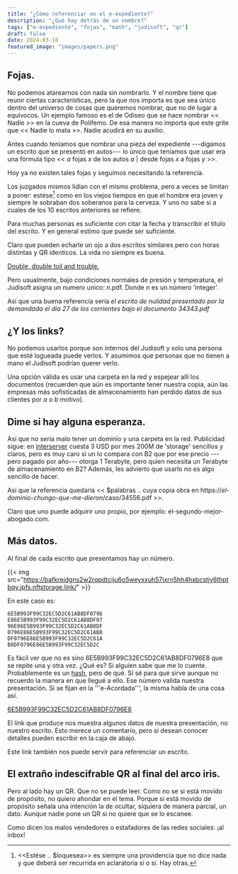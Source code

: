 ```yaml
---
title: "¿Cómo referenciar en el e-expediente?"
description: "¿Qué hay detrás de un nombre?"
tags: ["e-expediente", "fojas", "math", "judisoft", "qr"]
draft: false
date: 2024-03-10
featured_image: "images/papers.png"
---
```


## Fojas.

No podemos atarearnos con nada sin nombrarlo. Y el nombre tiene que reunir ciertas características, pero la que nos importa es que sea único dentro del universo de cosas que queremos nombrar, que no dé lugar a equívocos. Un ejemplo famoso es el de Odiseo que se hace nombrar << Nadie >> en la cueva de Polifemo. De esa manera no importa que este grite que << Nadie lo mata >>. Nadie acudirá en su auxilio.

Antes cuando teníamos que nombrar una pieza del expediente ---digamos un escrito que se presentó en autos--- lo único que teníamos que usar era una fórmula tipo << _a_ fojas _x_ de los autos _a_ | desde fojas _x_ a fojas _y_ >>.

Hoy ya no existen tales fojas y seguimos necesitando la referencia. 

Los juzgados mismos lidian con el mismo problema, pero a veces se limitan a poner: estése[^1] como en los viejos tiempos en que el hombre era joven y siempre le sobraban dos soberanos para la cerveza. Y uno no sabe si a cuales de los 10 escritos anteriores se refiere.

[^1]: <<Estése .. $loquesea>> es siempre una providencia que no dice nada y que deberá ser recurrida en aclaratoria sí o sí. Hay otras.

Para muchas personas es suficiente con citar la fecha y transcribir el título del escrito. Y en general estimo que puede ser suficiente.

Claro que pueden echarle un ojo a dos escritos similares pero con horas distintas y QR identicos. La vida no siempre es buena.

[Double, double toil and trouble.](http://304.villalba.is.eu.org/double-trouble/hashes.html)

Pero usualmente, bajo condiciones normales de presión y temperatura, el Judisoft asigna un numero unico: _n_.pdf. Donde _n_ es un número 'integer'.

Así que una buena referencia sería _el escrito de nulidad presentado por la demandada el día 27 de los corrientes bajo el documento 34343.pdf_

## ¿Y los links?

No podemos usarlos porque son internos del Judisoft y solo una persona que esté logueada puede verlos. Y asumimos que personas que no tienen a mano el Judisoft podrían querer verlo.

Una opción válida es usar una carpeta en la red y espejear allí los documentos (recuerden que aún es importante tener nuestra copia, aún las empresas más sofisticadas de almacenamiento han perdido datos de sus clientes por _a_ o _b_ motivo).

## Dime si hay alguna esperanza.

Así que no sería malo tener un dominio y una carpeta en la red. Publicidad sigue: en [interserver](https://www.interserver.net/vps/?id=910602) cuesta 3 USD por mes 200M de 'storage' sencillos y claros, pero es muy caro si un lo compara con B2 que por ese precio ---pero pagado por año--- otorga 1 Terabyte, pero quien necesita un Terabyte de almacenamiento en B2? Además, les advierto que usarlo no es algo sencillo de hacer.

Así que la referencia quedaría << $palabras .. cuya copia obra en https://_el-dominio-chungo-que-me-dieron_/caso/34556.pdf >>.

Claro que uno puede adquirir uno propio, por ejemplo: el-segundo-mejor-abogado.com.

## Más datos.

Al final de cada escrito que presentamos hay un número. 

{{< img src="https://bafkreidgns2w2rqpdtciju6o5weyxxuh57ixrn5hh4hxbcstjy6thptbqy.ipfs.nftstorage.link/" >}}

En este caso es:

```
6E5B993F99C32EC5D2C61AB8DF0796
E86E5B993F99C32EC5D2C61AB8DF07
96E86E5B993F99C32EC5D2C61AB8DF
0796E86E5B993F99C32EC5D2C61AB8
DF0796E86E5B993F99C32EC5D2C61A
B8DF0796E86E5B993F99C32EC5D2C
```

Es fácil ver que no es sino 6E5B993F99C32EC5D2C61AB8DF0796E8 que se repite una y otra vez. ¿Qué es? Si alguien sabe que me lo cuente. Probablemente es un [hash](https://cau.sci.uma.es/faq/index.php?action=artikel&cat=60&id=181&artlang=es), pero de qué. Sí sé para qué sirve aunque no recuerdo la manera en que llegué a ello. Ese número valida nuestra presentación. Si se fijan en la '''e-Acordada''', la misma habla de una cosa así.

[6E5B993F99C32EC5D2C61AB8DF0796E8](https://www.csj.gov.py/appseguridad/sello/home/validador/?code=6E5B993F99C32EC5D2C61AB8DF0796E8)

El link que produce nos muestra algunos datos de nuestra presentación, no nuestro escrito. Esto merece un comentario, pero si desean conocer detalles pueden escribir en la caja de abajo.

Este link también nos puede servir para referenciar un escrito. 

## El extraño indescifrable QR al final del arco iris.

Pero al lado hay un QR. Que no se puede leer. Como no se si está movido de propósito, no quiero ahondar en el tema. Porque si está movido de propósito señala una intención la de ocultar, siquiera de manera parcial, un dato. Aunque nadie pone un QR si no quiere que se lo escanee.

Como dicen los malos vendedores o estafadores de las redes sociales: ¡al inbox!


